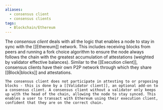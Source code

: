 ```yaml
---
aliases:
  - consensus client
  - consensus clients
tags:
  - Blockchain/Ethereum
---
```


The _consensus client_ deals with all the logic that enables a node to stay in sync with the [[Ethereum]] network. This includes receiving blocks from peers and running a fork choice algorithm to ensure the node always follows the chain with the greatest accumulation of attestations (weighted by validator effective balances). Similar to the [[Execution client]], consensus clients have their own P2P network through which they share [[Block|blocks]] and attestations.

	The consensus client does not participate in attesting to or proposing blocks - this is done by a [[Validator client]], an optional add-on to a consensus client. A consensus client without a validator only keeps up with the head of the chain, allowing the node to stay synced. This enables a user to transact with Ethereum using their execution client, confident that they are on the correct chain.
